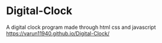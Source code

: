 # Digital-Clock
A digital clock program made through html css and javascript
https://varun11940.github.io/Digital-Clock/
